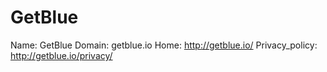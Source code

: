 
# GetBlue

Name: GetBlue
Domain: getblue.io
Home: http://getblue.io/
Privacy_policy: http://getblue.io/privacy/
